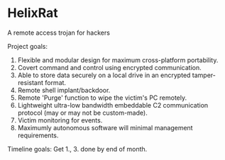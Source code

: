 # HelixRat
A remote access trojan for hackers


Project goals:
1. Flexible and modular design for maximum cross-platform portability.
2. Covert command and control using encrypted communication.
3. Able to store data securely on a local drive in an encrypted tamper-resistant format.
4. Remote shell implant/backdoor.
5. Remote 'Purge' function to wipe the victim's PC remotely.
6. Lightweight ultra-low bandwidth embeddable C2 communication protocol (may or may not be custom-made).
7. Victim monitoring for events.
8. Maximumly autonomous software will minimal management requirements.

Timeline goals:
Get 1., 3. done by end of month.